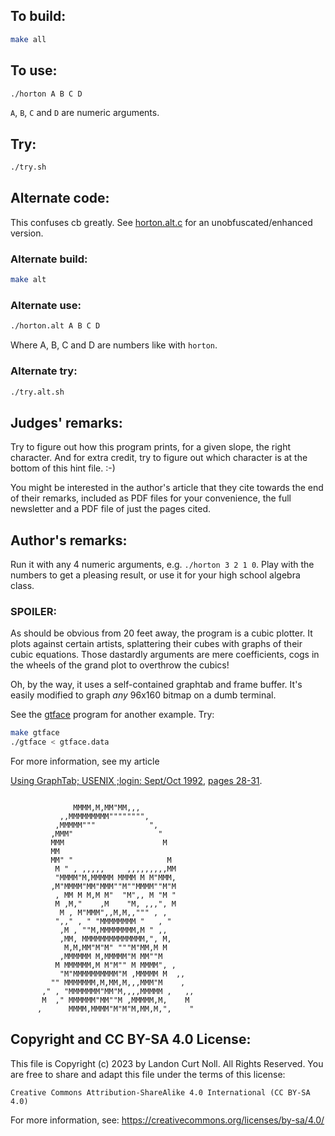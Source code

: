 ## To build:

```sh
make all
```


## To use:

```sh
./horton A B C D
```

`A`, `B`, `C` and `D` are numeric arguments.


## Try:

```sh
./try.sh
```


## Alternate code:

This confuses cb greatly. See [horton.alt.c](horton.alt.c) for an unobfuscated/enhanced
version.


### Alternate build:

```sh
make alt
```


### Alternate use:

```sh
./horton.alt A B C D
```

Where A, B, C and D are numbers like with `horton`.


### Alternate try:

```sh
./try.alt.sh
```


## Judges' remarks:

Try to figure out how this program prints, for a given slope, the
right character.  And for extra credit, try to figure out which
character is at the bottom of this hint file.  :-)

You might be interested in the author's article that they cite towards the end
of their remarks, included as PDF files for your convenience, the full
newsletter and a PDF file of just the pages cited.


## Author's remarks:

Run it with any 4 numeric arguments, e.g. `./horton 3 2 1 0`.  Play with the
numbers to get a pleasing result, or use it for your high school algebra
class.


### SPOILER:

As should be obvious from 20 feet away, the program is a cubic plotter.
It plots against certain artists, splattering their cubes with graphs
of their cubic equations.  Those dastardly arguments are mere coefficients,
cogs in the wheels of the grand plot to overthrow the cubics!

Oh, by the way, it uses a self-contained graphtab and frame buffer.
It's easily modified to graph *any* 96x160 bitmap on a dumb terminal.

See the [gtface](gtface.c) program for another example.  Try:

```sh
make gtface
./gtface < gtface.data
```

For more information, see my article

[Using GraphTab; USENIX ;login: Sept/Oct 1992](login_sept92.pdf), [pages
28-31](login_sept92-pp28-31.pdf).

```

              MMMM,M,MM"MM,,,
           ,,MMMMMMMMM"""""""",
          ,MMMMM"""            ",
         ,MMM"                   "
         MMM                      M
         MM
         MM" "                     M
          M " , ,,,,,     ,,,,,,,,,MM
          "MMMM"M,MMMMM MMMM M M"MMM,
         ,M"MMMM"MM"MMM""M""MMMM""M"M
          , MM M M,M M"  "M",, M "M "
          M ,M,"    ,M    "M, ,,,", M
           M , M"MMM",,M,M,,""" , ,
          ",," , " "MMMMMMMM "   , "
           ,M , ""M,MMMMMMMM,M " ,,
           ,MM, MMMMMMMMMMMMMM,", M,
            M,M,MM"M"M" """M"MM,M M
           ,MMMMMM M,MMMMM"M MM""M
          M MMMMMM,M M"M"" M MMMM", ,
           "M"MMMMMMMMMM"M ,MMMMM M  ,,
         "" MMMMMMM,M,MM,M,,,MMM"M    ,
       ," , "MMMMMMM"MM"M,,,,MMMMM ,   ,,
       M  ," MMMMMM"MM""M ,MMMMM,M,    M
      ,      MMMM,MMMM"M"M"M,MM,M,",    "
```


## Copyright and CC BY-SA 4.0 License:

This file is Copyright (c) 2023 by Landon Curt Noll.  All Rights Reserved.
You are free to share and adapt this file under the terms of this license:

    Creative Commons Attribution-ShareAlike 4.0 International (CC BY-SA 4.0)

For more information, see: https://creativecommons.org/licenses/by-sa/4.0/
